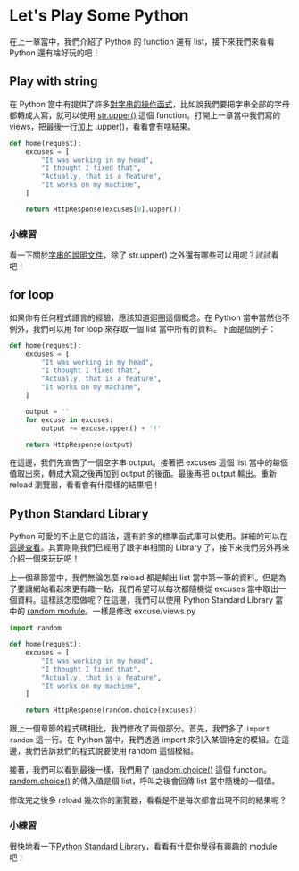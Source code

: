 # Let's Play Some Python

在上一章當中，我們介紹了 Python 的 function 還有 list，接下來我們來看看 Python 還有啥好玩的吧！

## Play with string

在 Python 當中有提供了許多[對字串的操作函式](https://docs.python.org/3/library/string.html)，比如說我們要把字串全部的字母都轉成大寫，就可以使用 [str.upper()](https://docs.python.org/3/library/string.html#string.upper) 這個 function。打開上一章當中我們寫的 views，把最後一行加上 .upper()，看看會有啥結果。

```python
def home(request):
    excuses = [
        "It was working in my head",
        "I thought I fixed that",
        "Actually, that is a feature",
        "It works on my machine",
    ]

    return HttpResponse(excuses[0].upper())
```

### 小練習

看一下關於[字串的說明文件](https://docs.python.org/3/library/string.html)，除了 str.upper() 之外還有哪些可以用呢？試試看吧！

## for loop

如果你有任何程式語言的經驗，應該知道迴圈這個概念。在 Python 當中當然也不例外，我們可以用 for loop 來存取一個 list 當中所有的資料。下面是個例子：

```python
def home(request):
    excuses = [
        "It was working in my head",
        "I thought I fixed that",
        "Actually, that is a feature",
        "It works on my machine",
    ]

    output = ''
    for excuse in excuses:
        output += excuse.upper() + '!'

    return HttpResponse(output)
```

在這邊，我們先宣告了一個空字串 output。接著把 excuses 這個 list 當中的每個值取出來，轉成大寫之後再加到 output 的後面。最後再把 output 輸出。重新 reload 瀏覽器，看看會有什麼樣的結果吧！

## Python Standard Library

Python 可愛的不止是它的語法，還有許多的標準函式庫可以使用。詳細的可以在[這邊查看](https://docs.python.org/3/library/)。其實剛剛我們已經用了跟字串相關的 Library 了，接下來我們另外再來介紹一個來玩玩吧！

上一個章節當中，我們無論怎麼 reload 都是輸出 list 當中第一筆的資料。但是為了要讓網站看起來更有趣一點，我們希望可以每次都隨機從 excuses 當中取出一個資料。這樣該怎麼做呢？在這邊，我們可以使用 Python Standard Library 當中的 [random module](https://docs.python.org/3/library/random.html)。一樣是修改 excuse/views.py

```python
import random

def home(request):
    excuses = [
        "It was working in my head",
        "I thought I fixed that",
        "Actually, that is a feature",
        "It works on my machine",
    ]

    return HttpResponse(random.choice(excuses))
```

跟上一個章節的程式碼相比，我們修改了兩個部分。首先，我們多了 `import random` 這一行。在 Python 當中，我們透過 import 來引入某個特定的模組。在這邊，我們告訴我們的程式說要使用 random 這個模組。

接著，我們可以看到最後一樣，我們用了 [random.choice()](https://docs.python.org/3/library/random.html#random.choice) 這個 function。[random.choice()](https://docs.python.org/3/library/random.html#random.choice) 的傳入值是個 list，呼叫之後會回傳 list 當中隨機的一個值。

修改完之後多 reload 幾次你的瀏覽器，看看是不是每次都會出現不同的結果呢？

### 小練習

很快地看一下[Python Standard Library](https://docs.python.org/3/library/)，看看有什麼你覺得有興趣的 module 吧！
